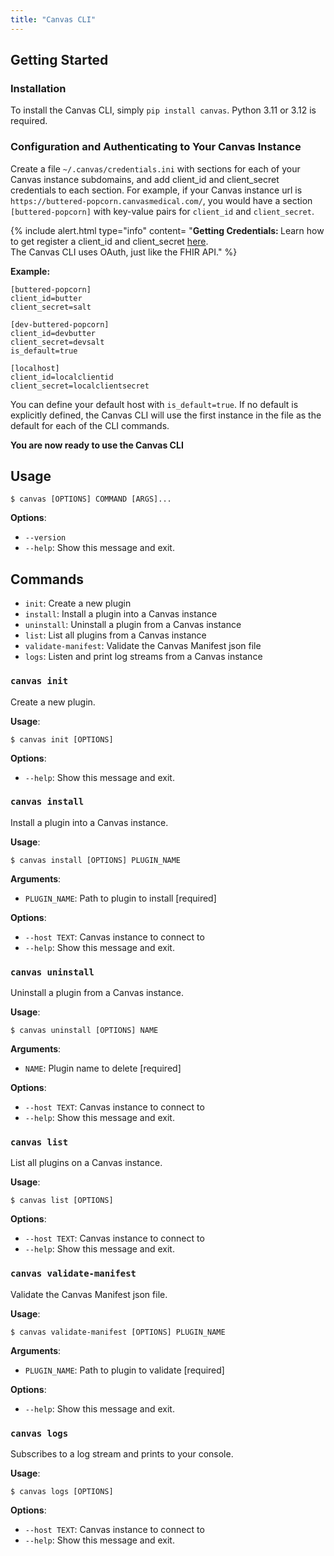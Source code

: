 ```yaml
---
title: "Canvas CLI"
---
```


## Getting Started

### Installation

To install the Canvas CLI, simply `pip install canvas`. Python 3.11 or 3.12 is required.

### Configuration and Authenticating to Your Canvas Instance
Create a file `~/.canvas/credentials.ini` with sections for each of your Canvas instance subdomains, and add client_id and client_secret credentials to each section. For example, if your Canvas instance url is `https://buttered-popcorn.canvasmedical.com/`, you would have a section `[buttered-popcorn]` with key-value pairs for `client_id` and `client_secret`.

{% include alert.html type="info" content= "<b>Getting Credentials: </b>Learn how to get register a client_id and client_secret <a href='/api/customer-authentication/#registering-a-third-party-application-on-canvas'>here</a>.<br/>The Canvas CLI uses OAuth, just like the FHIR API."  %}

**Example:**

```
[buttered-popcorn]
client_id=butter
client_secret=salt

[dev-buttered-popcorn]
client_id=devbutter
client_secret=devsalt
is_default=true

[localhost]
client_id=localclientid
client_secret=localclientsecret
```

You can define your default host with `is_default=true`. If no default is explicitly defined, the Canvas CLI will use the first instance in the file as the default for each of the CLI commands.

**You are now ready to use the Canvas CLI**

## Usage

```console
$ canvas [OPTIONS] COMMAND [ARGS]...
```

**Options**:

- `--version`
- `--help`: Show this message and exit.

## Commands

- `init`: Create a new plugin
- `install`: Install a plugin into a Canvas instance
- `uninstall`: Uninstall a plugin from a Canvas instance
- `list`: List all plugins from a Canvas instance
- `validate-manifest`: Validate the Canvas Manifest json file
- `logs`: Listen and print log streams from a Canvas instance

### `canvas init`

Create a new plugin.

**Usage**:

```console
$ canvas init [OPTIONS]
```

**Options**:

- `--help`: Show this message and exit.

### `canvas install`

Install a plugin into a Canvas instance.

**Usage**:

```console
$ canvas install [OPTIONS] PLUGIN_NAME
```

**Arguments**:

- `PLUGIN_NAME`: Path to plugin to install [required]

**Options**:

- `--host TEXT`: Canvas instance to connect to
- `--help`: Show this message and exit.

### `canvas uninstall`

Uninstall a plugin from a Canvas instance.

**Usage**:

```console
$ canvas uninstall [OPTIONS] NAME
```

**Arguments**:

- `NAME`: Plugin name to delete [required]

**Options**:

- `--host TEXT`: Canvas instance to connect to
- `--help`: Show this message and exit.

### `canvas list`

List all plugins on a Canvas instance.

**Usage**:

```console
$ canvas list [OPTIONS]
```

**Options**:

- `--host TEXT`: Canvas instance to connect to
- `--help`: Show this message and exit.

### `canvas validate-manifest`

Validate the Canvas Manifest json file.

**Usage**:

```console
$ canvas validate-manifest [OPTIONS] PLUGIN_NAME
```

**Arguments**:

- `PLUGIN_NAME`: Path to plugin to validate [required]

**Options**:

- `--help`: Show this message and exit.

### `canvas logs`

Subscribes to a log stream and prints to your console.

**Usage**:

```console
$ canvas logs [OPTIONS]
```

**Options**:

- `--host TEXT`: Canvas instance to connect to
- `--help`: Show this message and exit.
